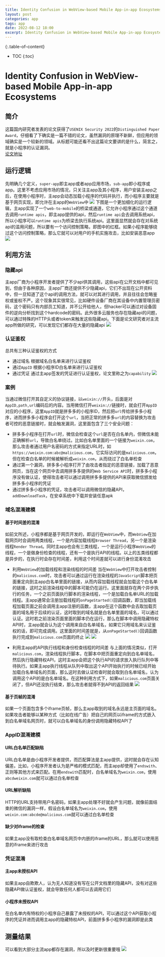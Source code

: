 ```yaml
---
title: Identity Confusion in WebView-based Mobile App-in-app Ecosystems
layout: post
categories: app
tags: app
date: 2022-08-12 18:00
excerpt: Identity Confusion in WebView-based Mobile App-in-app Ecosystems
---
```


{:.table-of-content}
* TOC
{:toc}

# Identity Confusion in WebView-based Mobile App-in-app Ecosystems
## 简介
这篇国内研究者发表的论文获得了`USENIX Security 2022`的`Distinguished Paper Award`，仔细看了下确实是一篇不错的论文，虽然漏洞的原理不新鲜，但应用的领域确实是一个较新的领域。从标题可能还看不出这篇论文要讲的是什么，简言之，就是小程序的认证漏洞。<br>
[论文地址](https://www.usenix.org/system/files/sec22-zhang-lei.pdf)

## 运行逻辑
先明确几个定义，`super-app`即主app或者app应用市场，`sub-app`即小程序或app。这里不考虑应用市场的情况，只关注主app及其小程序，用户安装主app之后，在使用小程序时，主app会动态加载小程序的代码并执行，而小程序主要就是基于网页实现，即允许在主app的`WebView`中
![](/assets/img/app1.png)
下图是一个更加细化的运行逻辑，主app实现了一个`web-to-mobile`的桥梁或通道，它允许小程序通过这个通道去调用`runtime apis`，即主app提供的api，然后`runtime api`会去调用系统api，所以小程序可以`runtime apis`为桥梁去执行系统api。这里面显然就会存在对系统api的滥用问题，所以要有一个访问控制策略，即图中的红框。如果小程序能够绕过这个访问控制策略，那么它就可以对用户的手机实施攻击，比如安装恶意app
![](/assets/img/app2.png)

## 利用方法
### 隐藏api
主app厂商为小程序开发者提供了不少api供其调用，这些api在公开文档中都可见到，但由于各种原因，主app厂商还提供不少隐藏api，它们不出现在公开资料中，但一旦知道了这个api的调用方法，就可以对其进行调用，并且往往会忽略鉴权或鉴权不严。这个现象其实很常见，比如硬件设备厂商在其设备中内置管理员密码，这个密码只有内部员工知道，并不公开给他人，但hacker可以通过对设备固件的逆向分析找到这个hardcode的密码。此外很多云服务也存在隐藏api的问题，可以通过特殊的HTTP头或者token来触发这些隐藏api。下面是论文研究者对主流app所做的研究，可以发现它们都存在大量的隐藏api
![](/assets/img/app3.png)

### 认证鉴权
总共有三种认证鉴权的方式
- 通过域名
根据域名白名单来进行认证鉴权
- 通过`AppID`
根据小程序ID白名单来进行认证鉴权
- 通过凭证
通过主app签发的凭证进行认证鉴权，论文里称之为`capability`
![](/assets/img/app4.png)

### 案例
当通过微信打开其自定义的协议链接，以`weixin://`开头，后面是对`AppID,path,url`编码后的内容。当用微信打开`weixin://`链接时，就会打开`AppID`对应的小程序，这里`AppID`就是拼多多的小程序ID，然后把`url`传给拼多多小程序，进而拼多多小程序会打开这个`url`，当把正常的拼多多`url`的内容替换为攻击者可控的恶意链接时，就会触发漏洞，这里面包含了三个安全问题：
- 拼多多小程序在打开`url`时，微信会检查这个`url`是否在白名单内，但微信未能正确解析`url`，导致白名单绕过。比如白名单里面的一个链接为`weixin.com`，那么攻击者通过用户名密码的方式来指定URL时，如`https://weixin.com:abc@malicious.com`，它实际访问的是`malicious.com`，但在检查白名单的时候被解析成`weixin.com`，从而绕过了白名单检查
- 通过第一个漏洞，拼多多小程序打开了由攻击者指定的恶意链接，加载了恶意网页，当在这个网页中去调用拼多多提供的`Web Service API`时，拼多多小程序没有做认证，使得攻击者可以通过调用拼多多提供的API来获取微信颁发给拼多多小程序的凭证
- 通过拼多多小程序的凭证，攻击者可以调用微信的隐藏API，`addDownloadTask`，在安卓系统中下载并安装任意apk


### 域名混淆建模

#### 基于时间差的混淆
如前文所述，小程序都是基于网页开发的，即运行在`WebView`中，而`WebView`在加载网页时会调用两类线程，一个是内容加载线程`Browser Thread`，另一个是渲染线程`Render Thread`。同时主app也会有三类线程，一个是运行小程序`WebView`的线程，一个是做身份检查的线程，还有一个是执行API的线程。以上的五类线程都是异步的，在执行时会存在时间差，利用这个时间差就可以进行身份混淆攻击
- 利用`WebView`的加载线程和渲染线程的时间差
当在`WebView`中打开攻击者控制的`malicious.com`时，攻击者可以通过运行在渲染线程的`JavaScript`脚本把页面重定向到主app白名单里面的链接，从而内容加载线程就会加载这个白名单的链接，这时之前渲染线程中的脚本可能仍在运行。这里面就存在两个异步执行的任务，一个之前页面执行脚本的渲染线程，一个是加载白名单URL的加载线程。主app通常会注册加载线程的`onPageStarted()`回调函数，即当加载线程加载页面之前会调用主app注册的函数，主app在这个函数中会去取加载页面的域名用于后续的认证，这时取到的域名就是白名单里面的域名，可以通过认证。这时若之前渲染页面里面的脚本仍在运行，那么在脚本中调用隐藏特权API时，主app就会认为这个调用来自白名单域名，如果它只用域名来认证鉴权的话，即可完成调用。这里面的时间差就是，从`onPageStarted()`回调函数执行完成到`malicious.com`页面的终止
![](/assets/img/app5.png)
![](/assets/img/app6.png)

- 利用主app的API执行线程和身份检查线程的时间差
与上面的情况类似，打开`malicious.com`，渲染线程执行脚本，在脚本中把页面重定向到白名单域名，然后执行隐藏特权API，这时主app会把这个执行API的请求放入执行队列中等待执行。如果主app执行线程从队列中取出这个API开始执行的时候已经开始加载白名单域名的页面，那么这时去做认证检查时就会取到白名单域名，认为调用这个API的是白名单域名。在这种利用方式下，如果`malicious.com`页面关闭了，但API还没执行结束，那么攻击者就得不到API的返回结果
![](/assets/img/app7.png)

#### 基于页帧的混淆
如果一个页面包含多个iframe页帧，那么主app取到的域名永远是主页面的域名。如果攻击者能够以某种方式（比如在线广告）把自己的网页以iframe的方式嵌入到白名单域名网页时，就可以白名单域名的身份调用隐藏特权API了

### AppID混淆建模
#### URL白名单匹配缺陷
URL白名单是由小程序开发者提供，而匹配算法是主app提供，这时就会存在认知偏差。比如，小程序开发者认为是严格的模式匹配，而主app却使用了`endswith`、正则等其他方式来匹配。在用`endswith`匹配时，白名单域名为`weixin.com`，使用`abcdweixin.com`就可以通过白名单检查
#### URL解析缺陷
HTTP的URL支持带用户名密码，如果主app处理不好就会产生问题，就像前面结束的微信的漏洞一样，假设白名单域名为`weixin.com`，使用`weixin.com:abcde@malicious.com`就可以通过白名单检查
#### 缺少对iframe的检查
如果主app没有取检查白名单域名网页中内嵌的iframe的URL，那么就可以使用恶意的iframe来进行攻击

### 凭证混淆
#### 主app未授权API
如果主app自欺欺人，认为无人知道没有写在公开文档里的隐藏API，没有对这些隐藏API做认证鉴权，就会导致任何人都可以去调用它们
#### 小程序未授权API
在白名单内有特权的小程序自己暴露了未授权的API，可以通过这个API获取小程序的凭证并进而调用主app的隐藏特权API，前面拼多多小程序的漏洞即是此类

## 测量结果
可以看到大部分主流app都存在漏洞，所以及时更新很重要哦
![](/assets/img/app8.png)